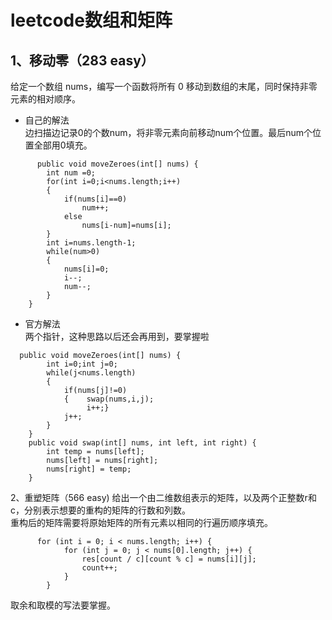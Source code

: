 leetcode数组和矩阵
===
1、移动零（283 easy）
---
给定一个数组 nums，编写一个函数将所有 0 移动到数组的末尾，同时保持非零元素的相对顺序。<br>
* 自己的解法<br>
边扫描边记录0的个数num，将非零元素向前移动num个位置。最后num个位置全部用0填充。<br>
```
      public void moveZeroes(int[] nums) {
        int num =0;
        for(int i=0;i<nums.length;i++)
        {
            if(nums[i]==0)
                num++;
            else
                nums[i-num]=nums[i];
        }
        int i=nums.length-1;
        while(num>0)
        {
            nums[i]=0;
            i--;
            num--;
        }
    }
```
* 官方解法<br>
两个指针，这种思路以后还会再用到，要掌握啦<br>
```
  public void moveZeroes(int[] nums) {
        int i=0;int j=0;
        while(j<nums.length)
        {
            if(nums[j]!=0)
            {    swap(nums,i,j);
                 i++;}
            j++;
        }
    }
    public void swap(int[] nums, int left, int right) {
        int temp = nums[left];
        nums[left] = nums[right];
        nums[right] = temp;
    }
```
2、重塑矩阵（566 easy)
给出一个由二维数组表示的矩阵，以及两个正整数r和c，分别表示想要的重构的矩阵的行数和列数。<br>
重构后的矩阵需要将原始矩阵的所有元素以相同的行遍历顺序填充。<br>
```
      for (int i = 0; i < nums.length; i++) {
            for (int j = 0; j < nums[0].length; j++) {
                res[count / c][count % c] = nums[i][j];
                count++;
            }
        }
```
取余和取模的写法要掌握。<br>
